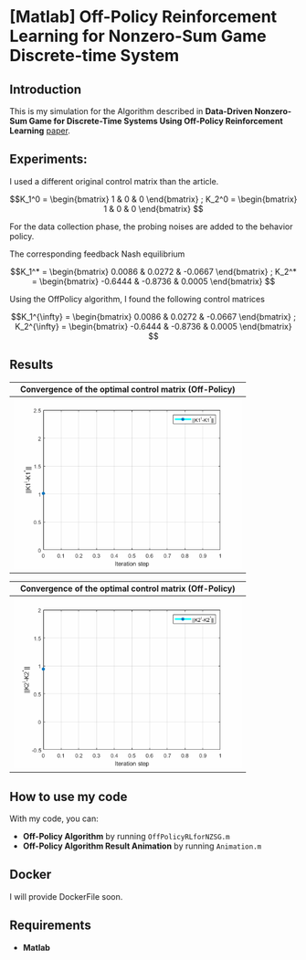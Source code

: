 # [Matlab] Off-Policy Reinforcement Learning for Nonzero-Sum Game Discrete-time System

## Introduction
This is my simulation for the Algorithm described in **Data-Driven Nonzero-Sum Game for Discrete-Time Systems Using Off-Policy Reinforcement Learning** [paper](https://ieeexplore.ieee.org/document/8933509).

## Experiments:
I used a different original control matrix than the article. 
```math
K_1^0 =    \begin{bmatrix}
 1 & 0 & 0
    \end{bmatrix}
;
K_2^0 =    \begin{bmatrix}
 1 & 0 & 0
    \end{bmatrix}

```

For the data collection phase, the probing noises are added to the behavior policy.

The corresponding feedback Nash equilibrium
```math
K_1^* =    \begin{bmatrix}
0.0086 & 0.0272 & -0.0667
    \end{bmatrix}
;
K_2^* =    \begin{bmatrix}
 -0.6444 & -0.8736 & 0.0005
    \end{bmatrix}

```

Using the OffPolicy algorithm, I found the following control matrices
```math
K_1^{\infty} =    \begin{bmatrix}
0.0086 & 0.0272 & -0.0667
    \end{bmatrix}
;
K_2^{\infty} =    \begin{bmatrix}
 -0.6444 & -0.8736 & 0.0005
    \end{bmatrix}

```

## Results
| Convergence of the optimal control matrix (Off-Policy)        |
| ------------- |
| <img src="./Gif/K1.gif" alt="drawing" width="400"/>      | 

| Convergence of the optimal control matrix (Off-Policy)       |
| ------------- |
| <img src="./Gif/K2.gif" alt="drawing" width="400"/>      | 


## How to use my code

With my code, you can:

* **Off-Policy Algorithm** by running `OffPolicyRLforNZSG.m`
* **Off-Policy Algorithm Result Animation** by running `Animation.m`

## Docker
I will provide DockerFile soon.

## Requirements

* **Matlab**

